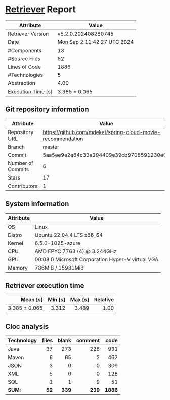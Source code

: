 # [Retriever](https://github.com/PalladioSimulator/Palladio-ReverseEngineering-Retriever) Report
| Attribute          | Value |
| ------------------ | ----- |
| Retriever Version  | v5.2.0.202408280745 |
| Date               | Mon Sep  2 11:42:27 UTC 2024 |
| #Components        | 13 |
| #Source Files      | 52 |
| Lines of Code      | 1886 |
| #Technologies      | 5 |
| Abstraction        | 4.00 |
| Execution Time [s] | 3.385 ± 0.065  |

## Git repository information
|      Attribute    | Value |
| ----------------- | ----- |
| Repository URL    | https://github.com/mdeket/spring-cloud-movie-recommendation |
| Branch            | master |
| Commit            | 5aa5ee9e2e64c33e294409e39cb9708591230e08 |
| Number of Commits | 6 |
| Stars             | 17 |
| Contributors      | 1 |


## System information
| Attribute | Value |
| --------- | ----- |
| OS | Linux  |
| Distro | Ubuntu 22.04.4 LTS x86_64  |
| Kernel | 6.5.0-1025-azure  |
| CPU | AMD EPYC 7763 (4) @ 3.244GHz  |
| GPU | 00:08.0 Microsoft Corporation Hyper-V virtual VGA  |
| Memory | 786MiB / 15981MiB  |

## Retriever execution time
| Mean [s] | Min [s] | Max [s] | Relative |
|---:|---:|---:|---:|
| 3.385 ± 0.065 | 3.312 | 3.489 | 1.00 |

## Cloc analysis

<!-- github.com/AlDanial/cloc v 1.90  T=0.10 s (527.6 files/s, 27945.1 lines/s) -->

|Technology|files|blank|comment|code|
|:-------|-------:|-------:|-------:|-------:|
|Java|37|273|228|931|
|Maven|6|65|2|467|
|JSON|3|0|0|309|
|XML|5|0|0|128|
|SQL|1|1|9|51|
|**SUM:**|**52**|**339**|**239**|**1886**|
